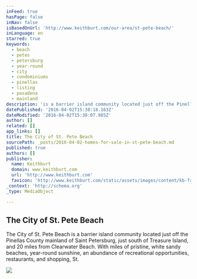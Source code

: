 ```yaml
---
inFeed: true
hasPage: false
inNav: false
isBasedOnUrl: 'http://www.keithburt.com/our-area/st-pete-beach/'
inLanguage: en
starred: true
keywords:
  - beach
  - petes
  - petersburg
  - year-round
  - city
  - condominiums
  - pinellas
  - listing
  - pasadena
  - mainland
description: 'is a barrier island community located just off the Pinellas County mainland of Saint Petersburg, just south of Treasure Island, and 20 miles from Clearwater Beach. With miles of pristine, white sandy beaches, year-round sunshine, an abundance of recreational opportunities, restaurants, and shopping, St.'
datePublished: '2016-04-02T15:38:18.163Z'
dateModified: '2016-04-02T15:38:07.985Z'
author: []
related: []
app_links: []
title: The City of St. Pete Beach
sourcePath: _posts/2016-04-02-homes-for-sale-in-st-pete-beach.md
published: true
authors: []
publisher:
  name: Keithburt
  domain: www.keithburt.com
  url: 'http://www.keithburt.com'
  favicon: 'http://www.keithburt.com/static/assets/images/content/kb-favicon.png'
_context: 'http://schema.org'
_type: MediaObject

---
```

<article style=""><h1>The City of St. Pete Beach</h1><p>The City of St. Pete Beach is a barrier island community located just off the Pinellas County mainland of Saint Petersburg, just south of Treasure Island, and 20 miles from Clearwater Beach. With miles of pristine, white sandy beaches, year-round sunshine, an abundance of recreational opportunities, restaurants, and shopping, St.</p><img src="https://s3-us-west-2.amazonaws.com/the-grid-img/p/9d934264ffbeb6e6a0e75725d14daea731ae5987.jpg" /></article>